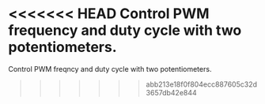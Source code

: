 <<<<<<< HEAD
Control PWM frequency and duty cycle with two potentiometers.
=======
Control PWM freqncy and duty cycle with two potentiometers.
>>>>>>> abb213e18f0f804ecc887605c32d3657db42e844

